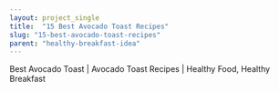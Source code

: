 ```yaml
---
layout: project_single
title:  "15 Best Avocado Toast Recipes"
slug: "15-best-avocado-toast-recipes"
parent: "healthy-breakfast-idea"
---
```

Best Avocado Toast | Avocado Toast Recipes | Healthy Food, Healthy Breakfast